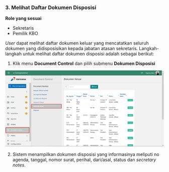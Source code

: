 ### 3. Melihat Daftar Dokumen Disposisi

**Role yang sesuai**

- Sekretaris
- Pemilik KBO

*User* dapat melihat daftar dokumen keluar yang mencatatkan seluruh dokumen yang didisposisikan kepada jabatan atasan 
sekretaris. Langkah-langkah untuk melihat daftar dokumen disposisi adalah sebagai berikut:

1. Klik menu **Document Control** dan pilih submenu **Dokumen Disposisi**

 ![Gambar](_screenshoot_agenda_kendali/AG03.png/?sanitize=true)

2. Sistem menampilkan dokumen disposisi yang informasinya meliputi no agenda, tanggal, nomor surat, perihal, dari/asal, 
status dan *secretary notes*.